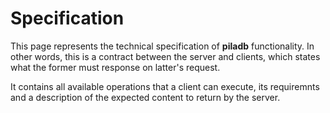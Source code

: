 # Specification

This page represents the technical specification of **piladb** functionality. In other words, this is a contract between the server and clients, which states what the former must response on latter's request.

It contains all available operations that a client can execute, its requiremnts and a description of the expected content to return by the server.